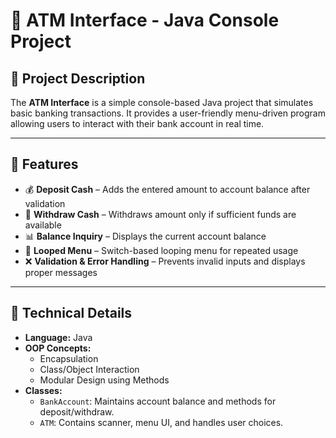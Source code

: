 # 🏧 ATM Interface - Java Console Project

## 📄 Project Description
The **ATM Interface** is a simple console-based Java project that simulates basic banking transactions. It provides a user-friendly menu-driven program allowing users to interact with their bank account in real time.

---

## 🔹 Features
- 💰 **Deposit Cash** – Adds the entered amount to account balance after validation  
- 💸 **Withdraw Cash** – Withdraws amount only if sufficient funds are available  
- 📊 **Balance Inquiry** – Displays the current account balance  
- 🔁 **Looped Menu** – Switch-based looping menu for repeated usage  
- ❌ **Validation & Error Handling** – Prevents invalid inputs and displays proper messages  

---

## 🔹 Technical Details
- **Language:** Java  
- **OOP Concepts:**
  - Encapsulation
  - Class/Object Interaction
  - Modular Design using Methods  
- **Classes:**
  - `BankAccount`: Maintains account balance and methods for deposit/withdraw.
  - `ATM`: Contains scanner, menu UI, and handles user choices.
